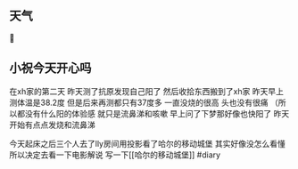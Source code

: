 ## 天气
🔆


## 小祝今天开心吗
在xh家的第二天
昨天测了抗原发现自己阳了
然后收拾东西搬到了xh家
昨天早上测体温是38.2度
但是后来再测都只有37度多
一直没烧的很高
头也没有很痛
（所以都没有什么阳的体验感
就只是流鼻涕和咳嗽
早上问了下梦那好像也快阳了
昨天开始有点点发烧和流鼻涕

今天起床之后三个人去了lly房间用投影看了哈尔的移动城堡
其实好像没怎么看懂
所以决定去看一下电影解说
写一下[[哈尔的移动城堡]]
#diary